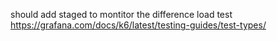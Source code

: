 
should add staged to montitor the difference load test 
https://grafana.com/docs/k6/latest/testing-guides/test-types/